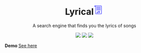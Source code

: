 <h1 align="center">Lyrical<img src="images/2.png" alt="img" /></h1>
<p align="center">A search engine that finds you the lyrics of songs</p>

<p align="center">
<img src="images/ss1.jpg alt="ss1"/>
<img src="images/ss2.jpg alt="ss2"/>
<img src="images/ss3.jpg alt="ss3"/>
</p>
                                  
<b>Demo </b><a href="https://lyrical-hs.netlify.app/"> See here </a>
